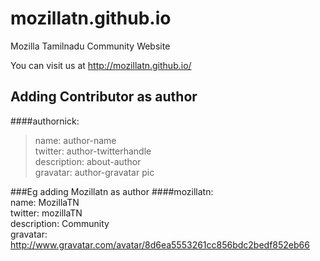 # mozillatn.github.io
Mozilla Tamilnadu Community Website

You can visit us at http://mozillatn.github.io/

## Adding Contributor as author
####authornick:
>name: author-name<br />
>twitter: author-twitterhandle<br />
>description: about-author <br />
>gravatar: author-gravatar pic <br />
    
###Eg adding Mozillatn as author
####mozillatn:<br />
 name: MozillaTN <br />
 twitter: mozillaTN<br />
description: Community <br />
gravatar: http://www.gravatar.com/avatar/8d6ea5553261cc856bdc2bedf852eb66 <br />
